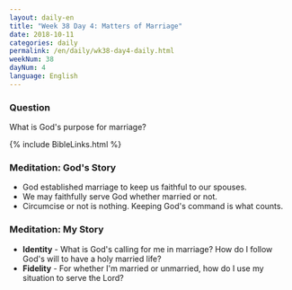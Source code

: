 ```yaml
---
layout: daily-en
title: "Week 38 Day 4: Matters of Marriage"
date: 2018-10-11 
categories: daily
permalink: /en/daily/wk38-day4-daily.html
weekNum: 38
dayNum: 4
language: English
---
```


### Question     
What is God's purpose for marriage?

{% include BibleLinks.html %} 

### Meditation: God's Story   
+ God established marriage to keep us faithful to our spouses. 
+ We may faithfully serve God whether married or not. 
+ Circumcise or not is nothing. Keeping God's command is what counts. 

### Meditation: My Story   
+ **Identity** - What is God's calling for me in marriage? How do I follow God's will to have a holy married life? 
+ **Fidelity** - For whether I'm married or unmarried, how do I use my situation to serve the Lord? 
